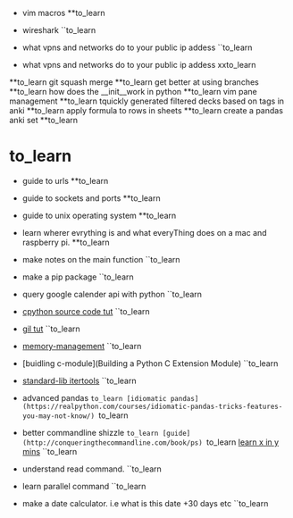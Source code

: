 - vim macros **to_learn

- wireshark ``to_learn
- what vpns and networks do to your public ip addess ``to_learn
- what vpns and networks do to your public ip addess xxto_learn

**to_learn
git squash merge **to_learn
get better at using branches **to_learn
how does the __init__work in python **to_learn
vim pane management **to_learn
tquickly generated filtered decks based on tags in anki **to_learn
apply formula to rows in sheets **to_learn
create a pandas anki set **to_learn

# to_learn
- guide to urls **to_learn
- guide to sockets and ports **to_learn
- guide to unix operating system **to_learn
- learn wherer evrything is and what everyThing does on a mac and raspberry pi. **to_learn

- make notes on the main function ``to_learn
- make a pip package ``to_learn
- query google calender api with python ``to_learn
- [cpython source code tut](https://realpython.com/cpython-source-code-guide/) ``to_learn
- [gil tut](https://realpython.com/python-gil/) ``to_learn
- [memory-management](https://realpython.com/python-memory-management/) ``to_learn
- [buidling c-module](Building a Python C Extension Module) ``to_learn
- [standard-lib itertools](https://realpython.com/python-itertools/) ``to_learn
- advanced pandas ``to_learn
[idiomatic pandas](https://realpython.com/courses/idiomatic-pandas-tricks-features-you-may-not-know/) ``to_learn

- better commandline shizzle ``to_learn
[guide](http://conqueringthecommandline.com/book/ps) ``to_learn
[learn x in y mins](https://learnxinyminutes.com/docs/erlang/) ``to_learn
- understand read command. ``to_learn
- learn parallel command ``to_learn
- make a date calculator. i.e what is this date +30 days etc ``to_learn
